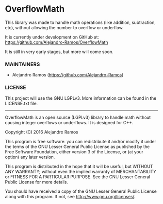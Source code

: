 # OverflowMath
This library was made to handle math operations (like addition, subtraction,
etc), without allowing the number to overflow or underflow.

It is currently under development on GitHub at:
https://github.com/Alejandro-Ramos/OverflowMath

It is still in very early stages, but more will come soon.


### MAINTAINERS

 * Alejandro Ramos (https://github.com/Alejandro-Ramos)


### LICENSE

This project will use the GNU LGPLv3. More information can be found in the
LICENSE.txt file.

--------------------------------

OverflowMath is an open source (LGPLv3) library to handle math without causing
integer overflows or underflows. It is designed for C++.

Copyright (C) 2016 Alejandro Ramos

This program is free software: you can redistribute it and/or modify
it under the terms of the GNU Lesser General Public License as published by
the Free Software Foundation, either version 3 of the License, or
(at your option) any later version.

This program is distributed in the hope that it will be useful,
but WITHOUT ANY WARRANTY; without even the implied warranty of
MERCHANTABILITY or FITNESS FOR A PARTICULAR PURPOSE.  See the
GNU Lesser General Public License for more details.

You should have received a copy of the GNU Lesser General Public License
along with this program.  If not, see <http://www.gnu.org/licenses/>.
